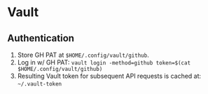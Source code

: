 # Vault

## Authentication

1. Store GH PAT at `$HOME/.config/vault/github`.
1. Log in w/ GH PAT: `vault login -method=github token=$(cat $HOME/.config/vault/github)`
1. Resulting Vault token for subsequent API requests is cached at: `~/.vault-token`
